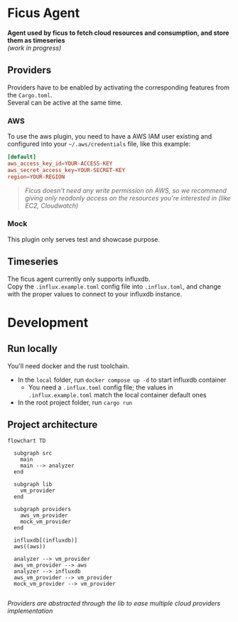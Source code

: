 # Ficus Agent

**Agent used by ficus to fetch cloud resources and consumption, and store them as timeseries**  
*(work in progress)*  

## Providers

Providers have to be enabled by activating the corresponding features from the `Cargo.toml`.  
Several can be active at the same time.  

### AWS

To use the aws plugin, you need to have a AWS IAM user existing and configured into your `~/.aws/credentials` file, like this example:  
```toml
[default]
aws_access_key_id=YOUR-ACCESS-KEY
aws_secret_access_key=YOUR-SECRET-KEY
region=YOUR-REGION
```

> *Ficus doesn't need any write permission on AWS, so we recommend giving only readonly access on the resources you're interested in (like EC2, Cloudwatch)*  

### Mock

This plugin only serves test and showcase purpose.  

## Timeseries

The ficus agent currently only supports influxdb.  
Copy the `.influx.example.toml` config file into `.influx.toml`, and change with the proper values to connect to your influxdb instance.  

# Development

## Run locally

You'll need docker and the rust toolchain.  
- In the `local` folder, run `docker compose up -d` to start influxdb container
  - You need a `.influx.toml` config file; the values in `.influx.example.toml` match the local container default ones
- In the root project folder, run `cargo run`

## Project architecture

```mermaid
flowchart TD

  subgraph src
    main
    main --> analyzer
  end

  subgraph lib
    vm_provider
  end

  subgraph providers
    aws_vm_provider
    mock_vm_provider
  end

  influxdb[(influxdb)]
  aws((aws))

  analyzer --> vm_provider
  aws_vm_provider --> aws
  analyzer --> influxdb
  aws_vm_provider --> vm_provider
  mock_vm_provider --> vm_provider
  
```

*Providers are abstracted through the lib to ease multiple cloud providers implementation*  
